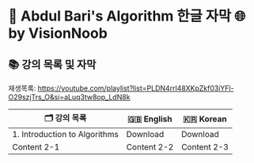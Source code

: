 # 🚀 Abdul Bari's Algorithm 한글 자막 🌐 by VisionNoob

## 📚 강의 목록 및 자막
재생목록: https://youtube.com/playlist?list=PLDN4rrl48XKpZkf03iYFl-O29szjTrs_O&si=aLuq3tw8op_LdN8k

|🗂️ 강의 목록  | 🇬🇧 English     | 🇰🇷 Korean |
|--------------|--------------|--------------|
| 1. Introduction to Algorithms  | Download  | Download  |
| Content 2-1  | Content 2-2  | Content 2-3  |